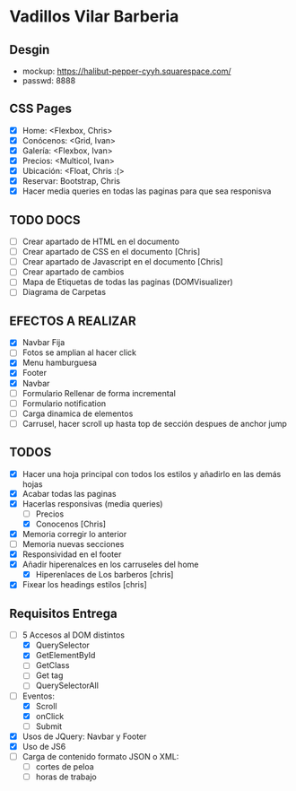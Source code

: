 # Vadillos Vilar Barberia

## Desgin

-   mockup: https://halibut-pepper-cyyh.squarespace.com/
-   passwd: 8888

## CSS Pages

-   [x] Home: <Flexbox, Chris>
-   [x] Conócenos: <Grid, Ivan>
-   [x] Galería: <Flexbox, Ivan>
-   [x] Precios: <Multicol, Ivan>
-   [x] Ubicación: <Float, Chris :(>
-   [x] Reservar: Bootstrap, Chris
-   [x] Hacer media queries en todas las paginas para que sea responisva

## TODO DOCS

-   [ ] Crear apartado de HTML en el documento
-   [ ] Crear apartado de CSS en el documento [Chris]
-   [ ] Crear apartado de Javascript en el documento [Chris]
-   [ ] Crear apartado de cambios
-   [ ] Mapa de Etiquetas de todas las paginas (DOMVisualizer)
-   [ ] Diagrama de Carpetas

## EFECTOS A REALIZAR

-   [x] Navbar Fija
-   [ ] Fotos se amplian al hacer click
-   [x] Menu hamburguesa
-   [x] Footer
-   [x] Navbar
-   [ ] Formulario Rellenar de forma incremental
-   [ ] Formulario notification
-   [ ] Carga dinamica de elementos
-   [ ] Carrusel, hacer scroll up hasta top de sección despues de anchor jump

## TODOS

-   [x] Hacer una hoja principal con todos los estilos y añadirlo en las demás hojas
-   [x] Acabar todas las paginas
-   [x] Hacerlas responsivas (media queries)
    -   [ ] Precios
    -   [x] Conocenos [Chris]
-   [x] Memoria corregir lo anterior
-   [ ] Memoria nuevas secciones
-   [x] Responsividad en el footer
-   [x] Añadir hiperenalces en los carruseles del home
    -   [x] Hiperenlaces de Los barberos [chris]
-   [x] Fixear los headings estilos [chris]

## Requisitos Entrega

-   [ ] 5 Accesos al DOM distintos
    -   [x] QuerySelector
    -   [x] GetElementById
    -   [ ] GetClass
    -   [ ] Get tag
    -   [ ] QuerySelectorAll
-   [ ] Eventos:
    -   [x] Scroll
    -   [x] onClick
    -   [ ] Submit
-   [x] Usos de JQuery: Navbar y Footer
-   [x] Uso de JS6
-   [ ] Carga de contenido formato JSON o XML:
    -   [ ] cortes de peloa
    -   [ ] horas de trabajo
